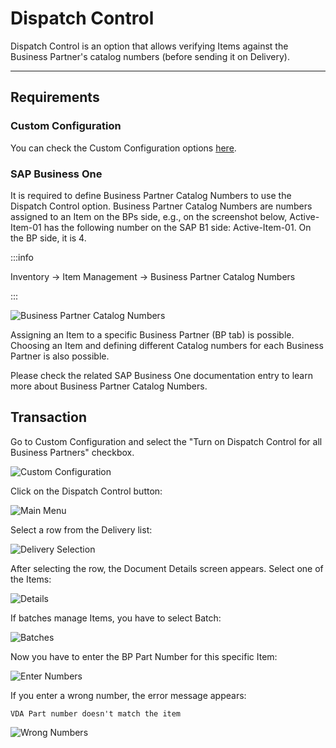 # Dispatch Control

Dispatch Control is an option that allows verifying Items against the Business Partner's catalog numbers (before sending it on Delivery).

---

## Requirements

### Custom Configuration

You can check the Custom Configuration options [here](./../../administror-guide/custom-configuration/custom-configuration-functions/6-dispatch-control.md).

### SAP Business One

It is required to define Business Partner Catalog Numbers to use the Dispatch Control option. Business Partner Catalog Numbers are numbers assigned to an Item on the BPs side, e.g., on the screenshot below, Active-Item-01 has the following number on the SAP B1 side: Active-Item-01. On the BP side, it is 4.

:::info

Inventory → Item Management → Business Partner Catalog Numbers

:::

![Business Partner Catalog Numbers](./media/bp-catalog-numbers.png)

Assigning an Item to a specific Business Partner (BP tab) is possible. Choosing an Item and defining different Catalog numbers for each Business Partner is also possible.

Please check the related SAP Business One documentation entry to learn more about Business Partner Catalog Numbers.

## Transaction

Go to Custom Configuration and select the "Turn on Dispatch Control for all Business Partners" checkbox.

![Custom Configuration](./media/dispatch-control-cc.png)

Click on the Dispatch Control button:

![Main Menu](./media/wms-main-menu.png)

Select a row from the Delivery list:

![Delivery Selection](./media/delivery-selection.png)

After selecting the row, the Document Details screen appears. Select one of the Items:

![Details](./media/details-grayed.png)

If batches manage Items, you have to select Batch:

![Batches](./media/delivery-batches-2.png)

Now you have to enter the BP Part Number for this specific Item:

![Enter Numbers](./media/delivery-enter-number.png)

If you enter a wrong number, the error message appears:

    VDA Part number doesn't match the item

![Wrong Numbers](./media/delivery-wrong-numbers.png)
